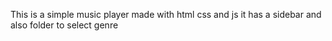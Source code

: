 This is a simple music player made with html css and js it has a sidebar and also folder to select genre
